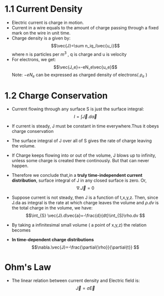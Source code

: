 # 1.1 Current Density

* Electric current is charge in motion. 
* Current in a wire equals to the amount of charge passing through a fixed mark on the wire in unit time.
* Charge density is a given by:
$$\vec{J}=\sum n_iq_i\vec{u_i}$$ where n is particles per $m^3$ , q is charge and u is velocity
* For electrons, we get:
$$\vec{J_e}=-eN_e\vec{u_e}$$
Note: $-eN_e$ can be expressed as charged density of electrons( $\rho_e$ )

# 1.2 Charge Conservation
* Current flowing through any surface S is just the surface integral:
$$I=\int \vec{J}.d\vec{a}$$
* If current is steady, J must be constant in time everywhere.Thus it obeys charge conservation
* The surface integral of J over all of S gives the rate of charge leaving the volume.
* If Charge keeps flowing into or out of the volume, J blows up to infinity, unless some charge is created there continously. But that can never happen.
* Therefore we conclude that,in a **truly time-independent current distribution**, surface integral of J in any closed surface is zero. Or,
$$\nabla. \vec{J}=0$$


* Suppose current is not steady, then J is a function of t,x,y,z. Then, since J.da as integral is the rate at which charge leaves the volume and $\rho .dv$ is the total charge in the volume, we have:
$$\int_{S} \vec{J}.d\vec{a}=-\frac{d}{dt}\int_{S}\rho.dv $$
* By taking a infinitesimal small volume ( a point of x,y,z) the relation becomes
* **In time-dependent charge distributions**
$$\nabla.\vec{J}=-\frac{\partial{\rho}}{\partial{t}} $$
# Ohm's Law
* The linear relation between current density and Electric field is:
$$\vec{J}=\sigma \vec{E} $$
